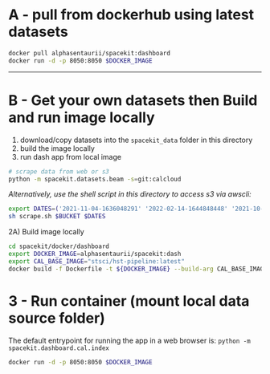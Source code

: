 # A - pull from dockerhub using latest datasets

```bash
docker pull alphasentaurii/spacekit:dashboard
docker run -d -p 8050:8050 $DOCKER_IMAGE
```

---

# B - Get your own datasets then Build and run image locally

1. download/copy datasets into the `spacekit_data` folder in this directory
2. build the image locally
3. run dash app from local image

```bash
# scrape data from web or s3
python -m spacekit.datasets.beam -s=git:calcloud
```

*Alternatively, use the shell script in this directory to access s3 via awscli:*

```bash
export DATES=('2021-11-04-1636048291' '2022-02-14-1644848448' '2021-10-28-1635457222')
sh scrape.sh $BUCKET $DATES
```

2A) Build image locally

```bash
cd spacekit/docker/dashboard
export DOCKER_IMAGE=alphasentaurii/spacekit:dash
export CAL_BASE_IMAGE="stsci/hst-pipeline:latest"
docker build -f Dockerfile -t ${DOCKER_IMAGE} --build-arg CAL_BASE_IMAGE="${CAL_BASE_IMAGE}" .
```

# 3 - Run container (mount local data source folder)

The default entrypoint for running the app in a web browser is: `python -m spacekit.dashboard.cal.index`

```bash
docker run -d -p 8050:8050 $DOCKER_IMAGE
```

